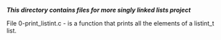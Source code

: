 ***This directory contains files for more singly linked lists project***

File 0-print_listint.c - is a function that prints all the elements of a listint_t list. <br>

